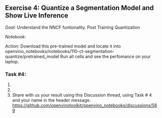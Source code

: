 ## Exercise 4: Quantize a Segmentation Model and Show Live Inference

_Goal_: Understand the NNCF funtionality. Post Training Quantization

_Notebook_: 

_Action_: 
Download this pre-trained model and locate it into openvino_notebooks/notebooks/110-ct-segmentation-quantize/pretrained_model
Run all cells and see the perfomance on your laptop.

### Task #4:

1. 
2. 
3. Share with us your result using this Discussion thread, using Task # 4 and your name in the header message.
https://github.com/openvinotoolkit/openvino_notebooks/discussions/569



